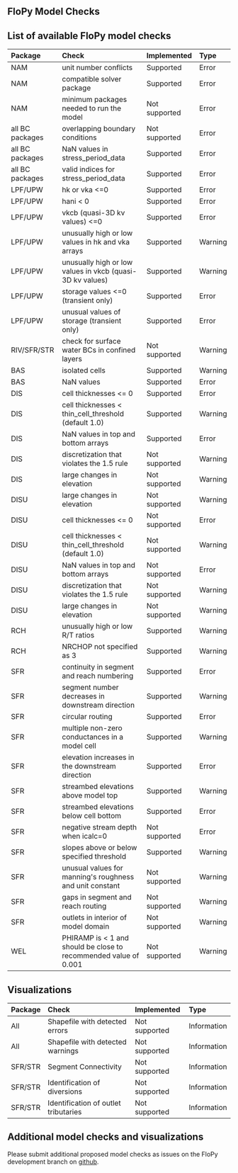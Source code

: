 FloPy Model Checks
-----------------------------------------------

## List of available FloPy model checks  

|Package  | Check | Implemented | Type |
| :-----------| :------------| :------------------ | :-------------|  
| NAM | unit number conflicts | Supported | Error |
| NAM | compatible solver package | Supported | Error |
| NAM | minimum packages needed to run the model | Not supported | Error |
| all BC packages | overlapping boundary conditions | Not supported | Error |
| all BC packages | NaN values in stress_period_data | Supported | Error |
| all BC packages | valid indices for stress_period_data | Supported | Error |
| LPF/UPW | hk or vka <=0 | Supported | Error |
| LPF/UPW | hani < 0 | Supported | Error |
| LPF/UPW | vkcb (quasi-3D kv values) <=0 | Supported | Error |
| LPF/UPW | unusually high or low values in hk and vka arrays | Supported | Warning |
| LPF/UPW | unusually high or low values in vkcb (quasi-3D kv values) | Supported | Warning |
| LPF/UPW | storage values <=0 (transient only) | Supported | Error |
| LPF/UPW | unusual values of storage (transient only) | Supported | Error |
| RIV/SFR/STR | check for surface water BCs in confined layers | Not supported | Warning |
| BAS | isolated cells | Supported | Warning |
| BAS | NaN values | Supported | Error |
| DIS | cell thicknesses <= 0 | Supported | Error |
| DIS | cell thicknesses < thin_cell_threshold (default 1.0) | Supported | Warning |
| DIS | NaN values in top and bottom arrays | Supported | Error |
| DIS | discretization that violates the 1.5 rule | Not supported | Warning |
| DIS | large changes in elevation | Not supported | Warning |
| DISU | large changes in elevation | Not supported | Warning |
| DISU | cell thicknesses <= 0 | Not supported | Error |
| DISU | cell thicknesses < thin_cell_threshold (default 1.0) | Not supported | Warning |
| DISU | NaN values in top and bottom arrays | Not supported | Error |
| DISU | discretization that violates the 1.5 rule | Not supported | Warning |
| DISU | large changes in elevation | Not supported | Warning |
| RCH | unusually high or low R/T ratios | Supported | Warning |
| RCH | NRCHOP not specified as 3 | Supported | Warning |
| SFR | continuity in segment and reach numbering | Supported | Error |
| SFR | segment number decreases in downstream direction | Supported | Warning |
| SFR | circular routing | Supported | Error |
| SFR | multiple non-zero conductances in a model cell | Supported | Warning |
| SFR | elevation increases in the downstream direction | Supported | Error |
| SFR | streambed elevations above model top | Supported | Warning |
| SFR | streambed elevations below cell bottom | Supported | Error |
| SFR | negative stream depth when icalc=0 | Not supported | Error |
| SFR | slopes above or below specified threshold | Supported | Warning |
| SFR | unusual values for manning's roughness and unit constant | Not supported | Warning |
| SFR | gaps in segment and reach routing | Not supported | Warning |
| SFR | outlets in interior of model domain | Not supported | Warning |
| WEL | PHIRAMP is < 1 and should be close to recommended value of 0.001 | Not supported | Warning |


## Visualizations

|Package  | Check | Implemented | Type |
| :-----------| :------------| :------------------ | :-------------|  
| All | Shapefile with detected errors | Not supported | Information |
| All | Shapefile with detected warnings | Not supported | Information |
| SFR/STR | Segment Connectivity | Not supported | Information |
| SFR/STR | Identification of diversions | Not supported | Information |
| SFR/STR | Identification of outlet tributaries | Not supported | Information |


## Additional model checks and visualizations 

Please submit additional proposed model checks as issues on the FloPy development branch on [github](https://github.com/modflowpy/flopy/tree/develop).

